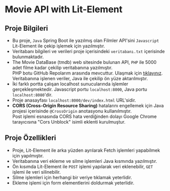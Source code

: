 # Movie API with Lit-Element

## Proje Bilgileri
- Bu proje, `Java` Spring Boot ile yazılmış olan Filmler API'sini `Javascript` Lit-Element ile çekip işlemek için
  yazılmıştır.
- Veritabanı bilgileri ve verileri proje içerisindeki `veritabanı.txt` içerisinde bulunmaktadır.
- The Movie DataBase (tmdb) web sitesinde bulunan API, `PHP` ile 5000 adet filme kadar çekilip veritabanına yazılmıştır.
  <br> PHP botu GitHub Repolarım arasında mevcuttur. Ulaşmak için [tıklayınız](https://github.com/ahmtkzk/tmdb-movie-bot). Veritabanına işlenen veriler, Java ile çekilip ön yüze aktarılmıştır.
- İki farklı portta çalışan localhost sunucularında işlemler gerçekleşmektedir. Javascript portu `localhost:8000`, Java
  portu `localhost:8080`'dir.
- Proje anasayfası `localhost:8000/dev/index.html` URL'sidir. 
- **CORS (Cross-Origin Resource Sharing)** hatalarını engellemek için Java projesi içerisinde `@CrossOrigin` anotasyonu kullanılmıştır.
  <br> Post işlemi esnasında CORS hata verdiğinden dolayı Google Chrome tarayıcısına "Cors Unblock" isimli eklenti kurulmuştur.

## Proje Özellikleri
- Proje, Lit-Element ile arka yüzden ayrılarak Fetch işlemleri yapabilmek için yapılmıştır.
- Veritabanına veri ekleme ve silme işlemleri Java kısmında yazılmıştır.
- Ön kısımda Lit-Element ile `POST` işlemi yapılarak veri eklenebilir, `GET` işlemi ile veri silinebilir.
- Silme işlemleri için herhangi bir veriye tıklamak yeterlidir.
- Ekleme işlemi için form elementlerini doldurmak yeterlidir.